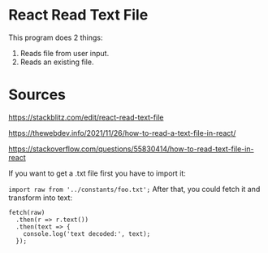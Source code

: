 # React Read Text File
This program does 2 things:
1. Reads file from user input.
2. Reads an existing file.

# Sources
https://stackblitz.com/edit/react-read-text-file

https://thewebdev.info/2021/11/26/how-to-read-a-text-file-in-react/

https://stackoverflow.com/questions/55830414/how-to-read-text-file-in-react

If you want to get a .txt file first you have to import it:

`import raw from '../constants/foo.txt';`
After that, you could fetch it and transform into text:

```
fetch(raw)
  .then(r => r.text())
  .then(text => {
    console.log('text decoded:', text);
  });
```
